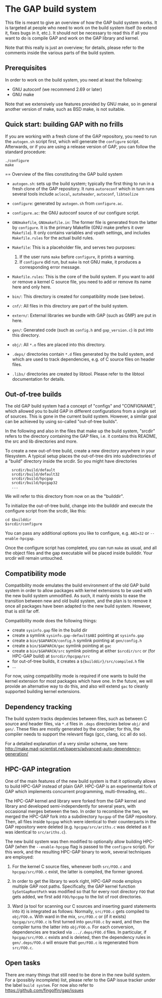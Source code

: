 # The GAP build system

This file is meant to give an overview of how the GAP build system works. It
is targeted at people who need to work on the build system itself (to extend
it, fixes bugs in it, etc.). It should not be necessary to read this if all
you want to do is compile GAP and work on the GAP library and kernel.

Note that this really is just an overview; for details, please refer to the
comments inside the various parts of the build system.


## Prerequisites

In order to work on the build system, you need at least the following:

* GNU autoconf (we recommend 2.69 or later)
* GNU make

Note that we extensively use features provided by GNU make, so in general
another version of make, such as BSD make, is not suitable.


## Quick start: building GAP with no frills

If you are working with a fresh clone of the GAP repository, you need to
run the `autogen.sh` script first, which will generate the `configure`
script. Afterwards, or if you are using a release version of GAP, you
can follow the standard procedure:

```
./configure
make
```


== Overview of the files constituting the GAP build system

* `autogen.sh`: sets up the build system; typically the first thing to run in
  a fresh clone of the GAP repository. It runs `autoreconf` which in turn runs
  several tools include `aclocal`, `autoheader`, `autoconf`, `libtoolize`

* `configure`: generated by `autogen.sh` from `configure.ac`. 

* `configure.ac`: the GNU autoconf source of our configure script.

* `GNUmakefile`, `GNUmakefile.in`: The former file is generated from the
  latter by `configure`. It is the primary Makefile (GNU make prefers it
  over `Makefile`). It only contains variables and vpath settings, and
  includes `Makefile.rules` for the actual build rules.

* `Makefile`: This is a placeholder file, and serves two purposes:
   1. If the user runs `make` before `configure`, it prints a warning.
   2. If `configure` did run, but `make` is not GNU make, it produces
      a corresponding error message.

* `Makefile.rules`: This is the core of the build system. If you want
  to add or remove a kernel C source file, you need to add or remove
  its name here and only here.

* `bin/`: This directory is created for compatibility mode (see below).

* `cnf/`: All files in this directory are part of the build system.

* `extern/`: External libraries we bundle with GAP (such as GMP) are
  put in here.

* `gen/`: Generated code (such as `config.h` and `gap_version.c`) is put
  into this directory.

* `obj/`: All `*.o` files are placed into this directory.

- `.deps/` directories contain `*.d` files generated by the build system,
  and which are used to track dependencies, e.g. of C source files on header
  files.

- `.libs/` directories are created by libtool. Please refer to the libtool
  documentation for details.


## Out-of-tree builds

The old GAP build system had a concept of "configs" and "CONFIGNAME", which
allowed you to build GAP in different configurations from a single set of
sources. This is gone in the current build system. However, a similar goal can
be achieved by using so-called "out-of-tree builds".

In the following and also in the files that make up the build system, "srcdir"
refers to the directory containing the GAP files, i.e. it contains this
README, the src and lib directories and more.

To create a new out-of-tree build, create a new directory anywhere
in your filesystem. A typical setup places the out-of-tree dirs into
subdirectories of a "build" directory inside the srcdir. So you might
have directories

```
   srcdir/build/default
   srcdir/build/default32
   srcdir/build/hpcgap
   srcdir/build/hpcgap32
   ...   
```

We will refer to this directory from now on as the "builddir".

To initialize the out-of-tree build, change into the builddir and
execute the configure script from the srcdir, like this:

```
cd $builddir
$srcdir/configure
```

You can pass any additional options you like to configure, e.g. `ABI=32`
or `--enable-hpcgap`.

Once the configure script has completed, you can run `make` as usual,
and all the object files and the gap executable will be placed inside
builddir. Your srcdir will remain untouched.


## Compatibility mode

Compatibility mode emulates the build environment of the old GAP build system
in order to allow packages with kernel extensions to be used with the new
build system unmodified. As such, it mainly exists to ease the transition
between new and old build system, and the plan is to remove it once all
packages have been adapted to the new build system. However, that is still
far off.

Compatibility mode does the following things:

* create `sysinfo.gap` file in the build dir
* create a symlink `sysinfo.gap-default$ABI` pointing at `sysinfo.gap`
* create a `bin/$GAPARCH/config.h` symlink pointing at `gen/config.h`
* create a `bin/$GAPARCH/gac` symlink pointing at `gac`
* create a `bin/$GAPARCH/src` symlink pointing at either `$srcdir/src`
  or (for HPC-GAP build) at `$srcdir/hpcgap/src`
* for out-of-tree builds, it creates a `${builddir}/src/compiled.h` file
* ...

For now, using compatibility mode is required if one wants to build the
kernel extension for most packages which have one. In the future, we will
provide an alternative way to do this, and also will extend `gac` to
cleanly supported building kernel extensions.


## Dependency tracking

The build system tracks depdencies between files, such as between C source and
header files, via `*.d` files in `.deps` directories below `obj/` and `gen/`.
These files are mostly generated by the compiler; for this, the compiler needs
to support the relevant flags (gcc, clang, icc all do so).

For a detailed explanation of a very similar scheme, see here:
<http://make.mad-scientist.net/papers/advanced-auto-dependency-generation/>


## HPC-GAP integration

One of the main features of the new build system is that it optionally allows
to build HPC-GAP instead of plain GAP. HPC-GAP is an experimental fork of GAP
which implements concurrent programming, multi-threading, etc..

The HPC-GAP kernel and library were forked from the GAP kernel and library and
developed semi-independently for several years, with occasional merges between
the two. In order to recombine the two, we merged the HPC-GAP fork into a
subdirectory `hpcgap` of the GAP repository.  Then, all files inside `hpcgap`
which were identical to their counterparts in the GAP repository were deleted
(e.g. `hpcgap/src/ariths.c` was deleted as it was identical to `src/ariths.c`).

The new build system was then modified to optionally allow building HPC-GAP
(when the `--enable-hpcgap` flag is passed to the `configure` script). For
this work, and the resulting HPC-GAP binary to work, several techniques are
employed:

1. For the kernel C source files, whenever both `src/FOO.c` and `hpcgap/src/FOO.c`
exist, the latter is compiled, the former ignored.

2. In order to get the library to work right, HPC-GAP mode employs multiple
GAP root paths. Specifically, the GAP kernel function `SySetGapRootPath` was
modified so that for every root directory `FOO` that gets added, we first add
`FOO/hpcgap` to the list of root directories. 

3. Ward (a tool for scanning our C sources and inserting guard statements into
it) is integrated as follows: Normally, `src/FOO.c` gets compiled to
`obj/FOO.o`. With ward in the mix, `src/FOO.c` or (if it exists)
`hpcgap/src/FOO.c` is first turned into `gen/FOO.c` by ward, and then the
compiler turns the latter into `obj/FOO.o`. For each conversion, dependencies
are tracked via `.../.deps/FOO.d` files. In particular, if `hpcgap/src/FOO.c`
exists and is deleted, then the dependency rules in `gen/.deps/FOO.d` will
ensure that `gen/FOO.c` is regenerated from `src/FOO.c`.


## Open tasks

There are many things that still need to be done in the new build system. For
a (possibly incomplete) list, please refer to the GAP issue tracker under  the
label `build system`. For now also refer to
  <https://github.com/fingolfin/gap/issues>
